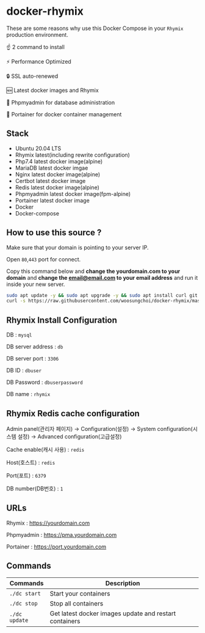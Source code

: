 # docker-rhymix

These are some reasons why use this Docker Compose in your `Rhymix` production environment.

☝️ 2 command to install

⚡ Performance Optimized

🔒 SSL auto-renewed

🆕 Latest docker images and Rhymix

🚧 Phpmyadmin for database administration

🚢 Portainer for docker container management

## Stack

- Ubuntu 20.04 LTS
- Rhymix latest(including rewrite configuration)
- Php7.4 latest docker image(alpine)
- MariaDB latest docker imgae
- Nginx latest docker image(alpine)
- Certbot latest docker image
- Redis latest docker image(alpine)
- Phpmyadmin latest docker image(fpm-alpine)
- Portainer latest docker image
- Docker
- Docker-compose

## How to use this source ?

Make sure that your domain is pointing to your server IP.

Open `80`,`443` port for connect.

Copy this command below and **change the yourdomain.com to your domain** and **change the email@email.com to your email address** and run it inside your new server. 

```bash
sudo apt update -y && sudo apt upgrade -y && sudo apt install curl git -y && sudo apt autoremove -y
curl -s https://raw.githubusercontent.com/woosungchoi/docker-rhymix/master/dc | bash -s setup yourdomain.com email@email.com
```

## Rhymix Install Configuration

DB : `mysql`

DB server address : `db`

DB server port : `3306`

DB ID : `dbuser`

DB Password : `dbuserpassword`

DB name : `rhymix`


## Rhymix Redis cache configuration

Admin panel(관리자 페이지) -> Configuration(설정) -> System configuration(시스템 설정) -> Advanced configuration(고급설정)

Cache enable(캐시 사용) : `redis`

Host(호스트) : `redis`

Port(포트) : `6379`

DB number(DB번호) : `1`

## URLs

Rhymix : https://yourdomain.com

Phpmyadmin : https://pma.yourdomain.com

Portainer : https://port.yourdomain.com

## Commands

| Commands  | Description  |
|---|---|
| `./dc start`  | Start your containers  |
| `./dc stop`  | Stop all containers  |
| `./dc update`  | Get latest docker images update and restart containers |
